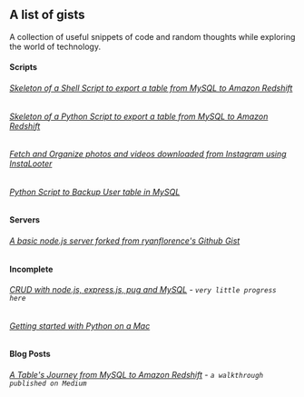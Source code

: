 ## A list of gists
A collection of useful snippets of code and random thoughts while exploring the world of technology.

#### Scripts

###### [Skeleton of a Shell Script to export a table from MySQL to Amazon Redshift](https://gist.github.com/kovid-rathee/54243b1705a77a7aadba7c1760f306c2)

###### [Skeleton of a Python Script to export a table from MySQL to Amazon Redshift](https://gist.github.com/kovid-rathee/160ffaa6233b298474cca21a25c4667d)

###### [Fetch and Organize photos and videos downloaded from Instagram using InstaLooter](https://gist.github.com/kovid-rathee/4d84db567d1d77cdcf5e466ecac38cd8)

###### [Python Script to Backup User table in MySQL](https://gist.github.com/kovid-rathee/b23fe4bb1ac02b5be32bf943f653ee1e)

#### Servers

###### [A basic node.js server forked from ryanflorence's Github Gist](https://gist.github.com/kovid-rathee/bdd493b3d44c8913129014a803768ca4)

#### Incomplete

###### [CRUD with node.js, express.js, pug and MySQL](https://gist.github.com/kovid-rathee/9f488457396bf92eae46de0a2c538480) - `very little progress here`

###### [Getting started with Python on a Mac](https://gist.github.com/kovid-rathee/34996c30f6442ee96888923bcaad32e8)

#### Blog Posts

###### [A Table's Journey from MySQL to Amazon Redshift](https://medium.com/@KovidRathee/a-tables-journey-from-mysql-to-amazon-redshift-via-s3-2ad01808c6f7#.ffd18l8oc) - `a walkthrough published on Medium`
